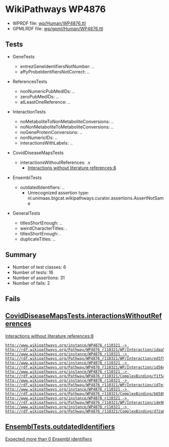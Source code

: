 # WikiPathways WP4876

* WPRDF file: [wp/Human/WP4876.ttl](../wp/Human/WP4876.ttl)
* GPMLRDF file: [wp/gpml/Human/WP4876.ttl](../wp/gpml/Human/WP4876.ttl)

## Tests

* GeneTests
    * entrezGeneIdentifiersNotNumber: ..
    * affyProbeIdentifiersNotCorrect: ..

* ReferencesTests
    * nonNumericPubMedIDs: ..
    * zeroPubMedIDs: ..
    * atLeastOneReference: ..

* InteractionTests
    * noMetaboliteToNonMetaboliteConversions: ..
    * noNonMetaboliteToMetaboliteConversions: ..
    * noGeneProteinConversions: ..
    * nonNumericIDs: ..
    * interactionsWithLabels: ..

* CovidDiseaseMapsTests
    * interactionsWithoutReferences: .x
        * [Interactions without literature references:8](aee88f5a)

* EnsemblTests
    * outdatedIdentifiers: ..
        * Unrecognized assertion type: nl.unimaas.bigcat.wikipathways.curator.assertions.AssertNotSame

* GeneralTests
    * titlesShortEnough: ..
    * weirdCharacterTitles: .
    * titlesShortEnough: .
    * duplicateTitles: ..

## Summary

* Number of test classes: 6
* Number of tests: 16
* Number of assertions: 31
* Number of fails: 2

## Fails

<a href="aee88f5a" />

## CovidDiseaseMapsTests.interactionsWithoutReferences

Interactions without literature references:8
```
http://www.wikipathways.org/instance/WP4876_r110321 -> http://rdf.wikipathways.org/Pathway/WP4876_r110321/WP/Interaction/idaa5a11ed
http://www.wikipathways.org/instance/WP4876_r110321 -> http://rdf.wikipathways.org/Pathway/WP4876_r110321/WP/Interaction/ed3f9
http://www.wikipathways.org/instance/WP4876_r110321 -> http://rdf.wikipathways.org/Pathway/WP4876_r110321/WP/Interaction/id56c2671f
http://www.wikipathways.org/instance/WP4876_r110321 -> http://rdf.wikipathways.org/Pathway/WP4876_r110321/ComplexBinding/f1f54
http://www.wikipathways.org/instance/WP4876_r110321 -> http://rdf.wikipathways.org/Pathway/WP4876_r110321/WP/Interaction/id7ef1c6cf
http://www.wikipathways.org/instance/WP4876_r110321 -> http://rdf.wikipathways.org/Pathway/WP4876_r110321/ComplexBinding/b6589
http://www.wikipathways.org/instance/WP4876_r110321 -> http://rdf.wikipathways.org/Pathway/WP4876_r110321/WP/Interaction/ide9837dad
http://www.wikipathways.org/instance/WP4876_r110321 -> http://rdf.wikipathways.org/Pathway/WP4876_r110321/ComplexBinding/d72a0

```
<a href="f44398b7" />

## EnsemblTests.outdatedIdentifiers

Expected more than 0 Ensembl identifiers
```

```
